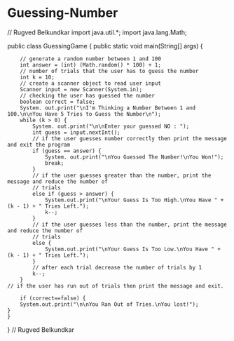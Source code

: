 # Guessing-Number
// Rugved Belkundkar
import java.util.*;
import java.lang.Math;

public class GuessingGame {
    public static void main(String[] args) {
      
        // generate a random number between 1 and 100
        int answer = (int) (Math.random() * 100) + 1;
        // number of trials that the user has to guess the number
        int k = 10;
        // create a scanner object to read user input
        Scanner input = new Scanner(System.in);
		// checking the user has guessed the number
        boolean correct = false;
        System. out.print("\nI'm Thinking a Number Between 1 and 100.\n\nYou Have 5 Tries to Guess the Number\n");
        while (k > 0) {
            System. out.print("\n\nEnter your guessed NO : ");
            int guess = input.nextInt();
            // if the user guesses number correctly then print the message and exit the program
            if (guess == answer) {
                System. out.print("\nYou Guessed The Number!\nYou Won!");
                break;
            }
            // if the user guesses greater than the number, print the message and reduce the number of
            // trials
            else if (guess > answer) {
                System.out.print("\nYour Guess Is Too High.\nYou Have " + (k - 1) + " Tries Left.");
                k--;
            }
            // if the user guesses less than the number, print the message and reduce the number of
            // trials
            else {
                System.out.print("\nYour Guess Is Too Low.\nYou Have " + (k - 1) + " Tries Left.");
            }
            // after each trial decrease the number of trials by 1
            k--;
        }
    // if the user has run out of trials then print the message and exit.

		if (correct==false) {
        System.out.print("\n\nYou Ran Out of Tries.\nYou lost!");
    }
    }
}
// Rugved Belkundkar
